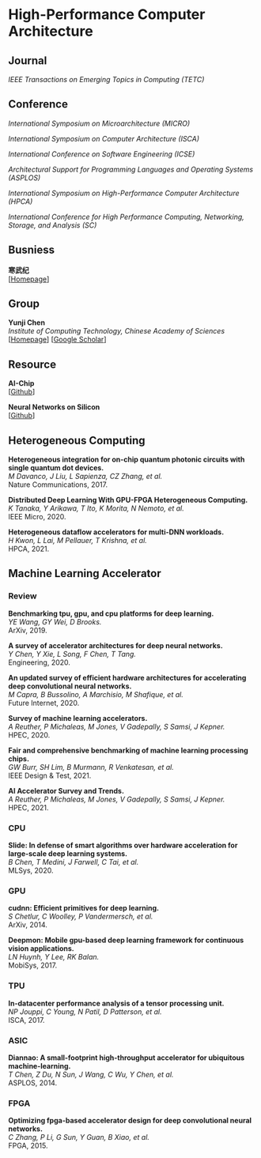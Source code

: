 # High-Performance Computer Architecture

## Journal

*IEEE Transactions on Emerging Topics in Computing (TETC)*<br>

## Conference

*International Symposium on Microarchitecture (MICRO)*<br>

*International Symposium on Computer Architecture (ISCA)*<br>

*International Conference on Software Engineering (ICSE)*<br>

*Architectural Support for Programming Languages and Operating Systems (ASPLOS)*<br>

*International Symposium on High-Performance Computer Architecture (HPCA)*<br>

*International Conference for High Performance Computing, Networking, Storage, and Analysis (SC)*<br>

## Busniess

**寒武纪**<br>
[[Homepage](http://cambricon.com/)]

## Group

**Yunji Chen**<br>
*Institute of Computing Technology, Chinese Academy of Sciences*<br>
[[Homepage](http://novel.ict.ac.cn/ychen/)]
[[Google Scholar](https://scholar.google.com.hk/citations?user=fXeoWugAAAAJ&hl=zh-CN&oi=ao)]

## Resource

**AI-Chip**<br>
[[Github](https://github.com/basicmi/AI-Chip)]

**Neural Networks on Silicon**<br>
[[Github](https://github.com/fengbintu/Neural-Networks-on-Silicon)]

## Heterogeneous Computing

**Heterogeneous integration for on-chip quantum photonic circuits with single quantum dot devices.**<br>
*M Davanco, J Liu, L Sapienza, CZ Zhang, et al.*<br>
Nature Communications, 2017.

**Distributed Deep Learning With GPU-FPGA Heterogeneous Computing.**<br>
*K Tanaka, Y Arikawa, T Ito, K Morita, N Nemoto, et al.*<br>
IEEE Micro, 2020.

**Heterogeneous dataflow accelerators for multi-DNN workloads.**<br>
*H Kwon, L Lai, M Pellauer, T Krishna, et al.*<br>
HPCA, 2021.

## Machine Learning Accelerator

### Review

**Benchmarking tpu, gpu, and cpu platforms for deep learning.**<br>
*YE Wang, GY Wei, D Brooks.*<br>
ArXiv, 2019.

**A survey of accelerator architectures for deep neural networks.**<br>
*Y Chen, Y Xie, L Song, F Chen, T Tang.*<br>
Engineering, 2020.

**An updated survey of efficient hardware architectures for accelerating deep convolutional neural networks.**<br>
*M Capra, B Bussolino, A Marchisio, M Shafique, et al.*<br>
Future Internet, 2020.

**Survey of machine learning accelerators.**<br>
*A Reuther, P Michaleas, M Jones, V Gadepally, S Samsi, J Kepner.*<br>
HPEC, 2020.

**Fair and comprehensive benchmarking of machine learning processing chips.**<br>
*GW Burr, SH Lim, B Murmann, R Venkatesan, et al.*<br>
IEEE Design & Test, 2021.

**AI Accelerator Survey and Trends.**<br>
*A Reuther, P Michaleas, M Jones, V Gadepally, S Samsi, J Kepner.*<br>
HPEC, 2021.

### CPU

**Slide: In defense of smart algorithms over hardware acceleration for large-scale deep learning systems.**<br>
*B Chen, T Medini, J Farwell, C Tai, et al.*<br>
MLSys, 2020.

### GPU

**cudnn: Efficient primitives for deep learning.**<br>
*S Chetlur, C Woolley, P Vandermersch, et al.*<br>
ArXiv, 2014.

**Deepmon: Mobile gpu-based deep learning framework for continuous vision applications.**<br>
*LN Huynh, Y Lee, RK Balan.*<br>
MobiSys, 2017.

### TPU

**In-datacenter performance analysis of a tensor processing unit.**<br>
*NP Jouppi, C Young, N Patil, D Patterson, et al.*<br>
ISCA, 2017.

### ASIC
**Diannao: A small-footprint high-throughput accelerator for ubiquitous machine-learning.**<br>
*T Chen, Z Du, N Sun, J Wang, C Wu, Y Chen, et al.*<br>
ASPLOS, 2014.

### FPGA

**Optimizing fpga-based accelerator design for deep convolutional neural networks.**<br>
*C Zhang, P Li, G Sun, Y Guan, B Xiao, et al.*<br>
FPGA, 2015.




